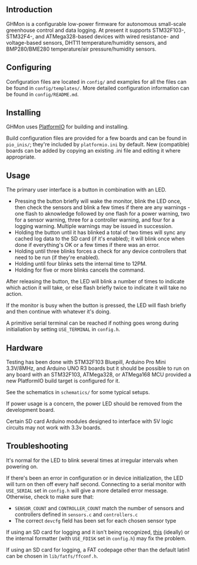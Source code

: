 ## Introduction
GHMon is a configurable low-power firmware for autonomous small-scale
greenhouse control and data logging. At present it supports STM32F103-,
STM32F4-, and ATMega328-based devices with wired resistance- and
voltage-based sensors, DHT11 temperature/humidity sensors, and BMP280/BME280
temperature/air pressure/humidity sensors.


## Configuring
Configuration files are located in `config/` and examples for all the files
can be found in `config/templates/`. More detailed configuration information
can be found in `config/README.md`.


## Installing
GHMon uses [PlatformIO](https://platformio.org/) for building and installing.

Build configuration files are provided for a few boards and can be found in
`pio_inis/`; they're included by `platformio.ini` by default. New (compatible)
boards can be added by copying an existing .ini file and editing it where
appropriate.


## Usage
The primary user interface is a button in combination with an LED.

* Pressing the button briefly will wake the monitor, blink the LED once, then
check the sensors and blink a few times if there are any warnings - one flash
to aknowledge followed by one flash for a power warning, two for a sensor
warning, three for a controller warning, and four for a logging warning.
Multiple warnings may be issued in succession.
* Holding the button until it has blinked a total of two times will sync any
cached log data to the SD card (if it's enabled); it will blink once when done
if everything's OK or a few times if there was an error.
* Holding until three blinks forces a check for any device controllers that
need to be run (if they're enabled).
* Holding until four blinks sets the internal time to 12PM.
* Holding for five or more blinks cancels the command.

After releasing the button, the LED will blink a number of times to indicate
which action it will take, or else flash briefly twice to indicate it will
take no action.

If the monitor is busy when the button is pressed, the LED will flash briefly
and then continue with whatever it's doing.

A primitive serial terminal can be reached if nothing goes wrong during
initialiation by setting `USE_TERMINAL` in `config.h`.


## Hardware
Testing has been done with STM32F103 Bluepill, Arduino Pro Mini 3.3V/8MHz, and
Arduino UNO R3 boards but it should be possible to run on any board with an
STM32F103, ATMega328, or ATMega168 MCU provided a new PlatformIO build target
is configured for it.

See the schematics in `schematics/` for some typical setups.

If power usage is a concern, the power LED should be removed from the
development board.

Certain SD card Arduino modules designed to interface with 5V logic circuits
may not work with 3.3v boards.


## Troubleshooting
It's normal for the LED to blink several times at irregular intervals when
powering on.

If there's been an error in configuration or in device initialization, the
LED will turn on then off every half second. Connecting to a serial monitor
with `USE_SERIAL` set in `config.h` will give a more detailed error message.
Otherwise, check to make sure that:

* `SENSOR_COUNT` and `CONTROLLER_COUNT` match the number of sensors and
controllers defined in `sensors.c` and `controllers.c`
* The correct `devcfg` field has been set for each chosen sensor type

If using an SD card for logging and it isn't being recognized, [this](https://www.sdcard.org/downloads/formatter/)
(ideally) or the internal formatter (with `USE_FDISK` set in `config.h`) may
fix the problem.

If using an SD card for logging, a FAT codepage other than the default latin1
can be chosen in `lib/fatfs/ffconf.h`.
